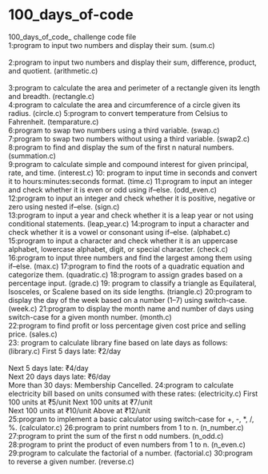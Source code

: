 # 100_days_of-code
100_days_of_code_ challenge                                                                                                           code file                           
1:program to input two numbers and display their sum.                                                                                  (sum.c)   
<br>
2:program to input two numbers and display their sum, difference, product, and quotient.                                              (arithmetic.c)   
<br>
3:program to calculate the area and perimeter of a rectangle given its length and breadth.                                            (rectangle.c)    
4:program to calculate the area and circumference of a circle given its radius.                                                   (circle.c) 
5:program to convert temperature from Celsius to Fahrenheit.                                                                          (temparature.c)  
6:program to swap two numbers using a third variable.                                                                             (swap.c)   
7:program to swap two numbers without using a third variable.                                                                     (swap2.c)
8:program to find and display the sum of the first n natural numbers.                                                             (summation.c)   
9:program to calculate simple and compound interest for given principal, rate, and time.                                          (interest.c) 
10: program to input time in seconds and convert it to hours:minutes:seconds format.                                              (time.c)
11:program to input an integer and check whether it is even or odd using if–else.                                                 (odd_even.c)   
12:program to input an integer and check whether it is positive, negative or zero using nested if–else.                           (sign.c)  
13:program to input a year and check whether it is a leap year or not using conditional statements.                               (leap_year.c)
14:program to input a character and check whether it is a vowel or consonant using if–else.                                       (alphabet.c)
15:program to input a character and check whether it is an uppercase alphabet, lowercase alphabet, digit, or special character.   (check.c) 
16:program to input three numbers and find the largest among them using if–else.                                                  (max.c)
17:program to find the roots of a quadratic equation and categorize them.                                                         (quadratic.c)
18:program to assign grades based on a percentage input.                                                                          (grade.c)
19: program to classify a triangle as Equilateral, Isosceles, or Scalene based on its side lengths.                               (triangle.c)
20:program to display the day of the week based on a number (1–7) using switch-case.                                              (week.c) 
21:program to display the month name and number of days using switch-case for a given month number.                               (month.c)  
22:program to find profit or loss percentage given cost price and selling price.                                                  (sales.c)  
23: program to calculate library fine based on late days as follows:                                                              (library.c)
           First 5 days late: ₹2/day <br>     
           Next 5 days late: ₹4/day  
           Next 20 days days late: ₹6/day <br>
           More than 30 days: Membership Cancelled. 
24:program to calculate electricity bill based on units consumed with these rates:                                                (electricity.c) 
            First 100 units at ₹5/unit 
            Next 100 units at ₹7/unit<br>
             Next 100 units at ₹10/unit
             Above at ₹12/unit <br>
25:program to implement a basic calculator using switch-case for +, -, *, /, %.                                                    (calculator.c) 
26:program to print numbers from 1 to n.                                                                                           (n_number.c) 
27:program to print the sum of the first n odd numbers.                                                                            (n_odd.c) 
28:program to print the product of even numbers from 1 to n.                                                                       (n_even.c)  
29:program to calculate the factorial of a number.                                                                                 (factorial.c) 
30:program to reverse a given number.                                                                                              (reverse.c) 
